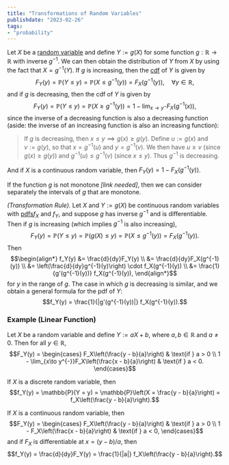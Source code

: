 ```yaml
---
title: "Transformations of Random Variables"
publishdate: "2023-02-26"
tags:
- "probability"
---
```


Let $X$ be a [random variable](statistics/random-variable.md) and define $Y := g(X)$ for some function $g : \mathbb{R} \to \mathbb{R}$ with inverse $g^{-1}$. We can then obtain the distribution of $Y$ from $X$ by using the fact that $X = g^{-1}(Y)$. If $g$ is increasing, then the [cdf](statistics/cumulative-distribution-function.md) of $Y$ is given by
$$F_Y(y) = \mathbb{P}(Y \leq y) = \mathbb{P}(X \leq g^{-1}(y)) = F_X(g^{-1}(y)), \quad \forall y \in \mathbb{R},$$
and if $g$ is decreasing, then the cdf of $Y$ is given by
$$F_Y(y) = \mathbb{P}(Y \leq y) = \mathbb{P}(X \geq g^{-1}(y)) = 1 - \lim_{x\to y^{-}} F_X(g^{-1}(x)),$$
since the inverse of a decreasing function is also a decreasing function (aside: the inverse of an increasing function is also an increasing function):

> If $g$ is decreasing, then $x \leq y \implies g(x) \geq g(y)$. Define $u := g(x)$ and $v := g(y)$, so that $x = g^{-1}(u)$ and $y = g^{-1}(v)$. We then have $u \geq v$ (since $g(x) \geq g(y)$) and $g^{-1}(u) \leq g^{-1}(v)$ (since $x \leq y$). Thus $g^{-1}$ is decreasing.

And if $X$ is a continuous random variable, then $F_Y(y) = 1 - F_X(g^{-1}(y))$.

If the function $g$ is not monotone *\[link needed\]*, then we can consider separately the intervals of $g$ that are monotone.

*(Transformation Rule).* Let $X$ and $Y := g(X)$ be continuous random variables with [pdfs](statistics/probability-density-function.md)$f_X$ and $f_Y$, and suppose $g$ has inverse $g^{-1}$ and is differentiable. Then if $g$ is increasing (which implies $g^{-1}$ is also increasing),
$$F_Y(y) = \mathbb{P}(Y \leq y) = \mathbb{P}(g(X) \leq y) = \mathbb{P}(X \leq g^{-1}(y))= F_X(g^{-1}(y)).$$
Then
$$\begin{align*}
f_Y(y) &= \frac{d}{dy}F_Y(y) \\
&= \frac{d}{dy}F_X(g^{-1}(y)) \\
&= \left(\frac{d}{dy}g^{-1}(y)\right) \cdot f_X(g^{-1}(y)) \\
&= \frac{1}{g'(g^{-1}(y))} f_X(g^{-1}(y)),
\end{align*}$$
for $y$ in the range of $g$. The case in which $g$ is decreasing is similar, and we obtain a general formula for the pdf of $Y$:
$$f_Y(y) = \frac{1}{|g'(g^{-1}(y))|} f_X(g^{-1}(y)).$$

### Example (Linear Function)
Let $X$ be a random variable and define $Y := aX + b$, where $a, b \in \mathbb{R}$ and $a \neq 0$. Then for all $y \in \mathbb{R}$,
$$F_Y(y) = \begin{cases}
F_X\left(\frac{y - b}{a}\right) & \text{if } a > 0 \\
1 - \lim_{x\to y^{-}}F_X\left(\frac{x - b}{a}\right) & \text{if } a < 0.
\end{cases}$$

If $X$ is a discrete random variable, then
$$f_Y(y) = \mathbb{P}(Y = y) = \mathbb{P}\left(X = \frac{y - b}{a}\right) = f_X\left(\frac{y - b}{a}\right).$$

If $X$ is a continuous random variable, then
$$F_Y(y) = \begin{cases}
F_X\left(\frac{y - b}{a}\right) & \text{if } a > 0 \\
1 - F_X\left(\frac{x - b}{a}\right) & \text{if } a < 0,
\end{cases}$$
and if $F_X$ is differentiable at $x = (y - b)/a$, then
$$f_Y(y) = \frac{d}{dy}F_Y(y) = \frac{1}{|a|} f_X\left(\frac{y - b}{a}\right).$$
